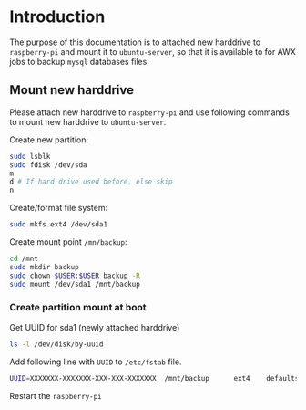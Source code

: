 # Introduction
The purpose of this documentation is to attached new harddrive to `raspberry-pi` and mount it to `ubuntu-server`, so that it is available to for AWX jobs to backup `mysql` databases files.

## Mount new harddrive

Please attach new harddrive to `raspberry-pi` and use following commands to mount new harddrive to `ubuntu-server`.

Create new partition:

```bash
sudo lsblk
sudo fdisk /dev/sda 
m
d # If hard drive used before, else skip
n
```

Create/format file system:

```bash
sudo mkfs.ext4 /dev/sda1
```

Create mount point `/mn/backup`:

```bash
cd /mnt 
sudo mkdir backup
sudo chown $USER:$USER backup -R
sudo mount /dev/sda1 /mnt/backup
```

### Create partition mount at boot

Get UUID for sda1 (newly attached harddrive)
```bash
ls -l /dev/disk/by-uuid
```

Add following line with `UUID` to `/etc/fstab` file.
```bash
UUID=XXXXXXX-XXXXXXX-XXX-XXX-XXXXXXX  /mnt/backup      ext4    defaults        0
```

Restart the `raspberry-pi`
